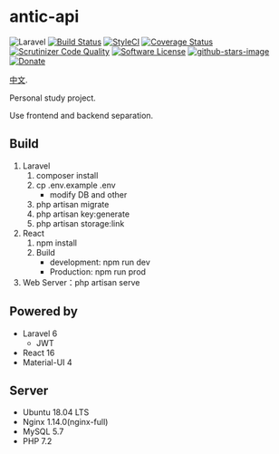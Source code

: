 antic-api
=======

![Laravel](https://github.com/likunyan/antic/workflows/Laravel/badge.svg)
[![Build Status](http://img.shields.io/travis/likunyan/antic-api/master.svg?style=flat-square&logo=travis)](https://travis-ci.org/likunyan/antic-api)
<a href="https://github.styleci.io/repos/229091867"><img src="https://github.styleci.io/repos/229091867/shield?branch=master" alt="StyleCI"></a>
[![Coverage Status](https://img.shields.io/scrutinizer/coverage/g/likunyan/antic-api.svg?style=flat-square)](https://scrutinizer-ci.com/g/likunyan/antic-api/code-structure)
[![Scrutinizer Code Quality](https://scrutinizer-ci.com/g/likunyan/antic-api/badges/quality-score.png?b=master)](https://scrutinizer-ci.com/g/likunyan/antic-api/?branch=master)
[![Software License](https://img.shields.io/badge/license-MIT-brightgreen.svg?style=flat-square)](LICENSE)
[![github-stars-image](https://img.shields.io/github/stars/likunyan/antic-api.svg?label=github%20stars)](https://github.com/likunyan/html5-antic-api)
[![Donate](https://img.shields.io/badge/donate-paypal-blue.svg?style=flat-square)](https://paypal.me/likunyan?locale.x=zh_XC)


[中文](README_zh.md).

Personal study project.

Use frontend and backend separation.

## Build

1. Laravel
    1. composer install
    2. cp .env.example .env
        * modify DB and other
    3. php artisan migrate
    5. php artisan key:generate
    6. php artisan storage:link
2. React
	1. npm install
	2. Build
        * development: npm run dev
        * Production: npm run prod
3. Web Server：php artisan serve

## Powered by

* Laravel 6
    * JWT
* React 16
* Material-UI 4

## Server

* Ubuntu 18.04 LTS
* Nginx 1.14.0(nginx-full)
* MySQL 5.7
* PHP 7.2
